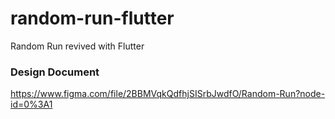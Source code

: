 # random-run-flutter
Random Run revived with Flutter

### Design Document
https://www.figma.com/file/2BBMVqkQdfhjSISrbJwdfO/Random-Run?node-id=0%3A1

